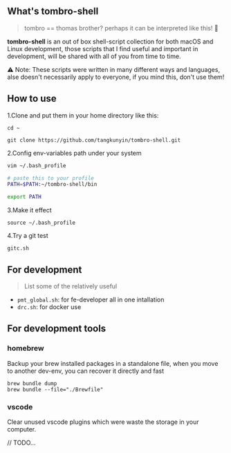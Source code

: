 ## What's tombro-shell

> tombro == thomas brother? perhaps it can be interpreted like this! 🤣

**tombro-shell** is an out of box shell-script collection for both macOS and Linux development, those scripts that I find useful and important in development, will be shared with all of you from time to time.

⚠️ Note: These scripts were written in many different ways and languages, alse doesn't necessarily apply to everyone, if you mind this, don't use them!

## How to use

1.Clone and put them in your home directory like this:

```
cd ~

git clone https://github.com/tangkunyin/tombro-shell.git
```

2.Config env-variables path under your system

```bash
vim ~/.bash_profile

# paste this to your profile 
PATH=$PATH:~/tombro-shell/bin

export PATH
```

3.Make it effect

```
source ~/.bash_profile
```

4.Try a git test

```
gitc.sh
```

## For development

> List some of the relatively useful

- `pmt_global.sh`: for fe-developer all in one intallation
- `drc.sh`: for docker use


## For development tools

### homebrew

Backup your brew installed packages in a standalone file, when you move to another dev-env, you can recover it directly and fast

```
brew bundle dump
brew bundle --file="./Brewfile"
```

### vscode

Clear unused vscode plugins which were waste the storage in your computer.

// TODO...


